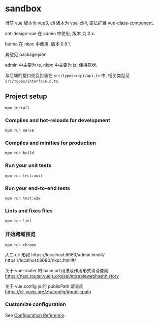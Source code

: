 # sandbox

当前 vue 版本为 vue3, cli 版本为 vue-cli4, 语法扩展 vue-class-component.

ant-design-vue 在 admin 中使用, 版本 为 2.x.

bulma 在 nkpc 中使用, 版本 0.9.1.

其他见 package.json.

admin 中主要为 ts, nkpc 中主要为 js, 保持原状.

与后端的接口交互封装在 `src/typescript/api.ts` 中, 相关类型见 `src/types/interface.d.ts`.

## Project setup
```
npm install
```

### Compiles and hot-reloads for development
```
npm run serve
```

### Compiles and minifies for production
```
npm run build
```

### Run your unit tests
```
npm run test:unit
```

### Run your end-to-end tests
```
npm run test:e2e
```

### Lints and fixes files
```
npm run lint
```

### 开始跨域预览
```
npm run chrome
```
入口 url 形如 https://localhost:8080/admin.html#/ https://localhost:8080/nkpc.html#/

关于 vue-router 的 base url 用法及作用形式请请查阅 https://next.router.vuejs.org/api/#createwebhashhistory

关于 vue.config.js 的 publicPath 请查阅 https://cli.vuejs.org/zh/config/#publicpath

### Customize configuration
See [Configuration Reference](https://cli.vuejs.org/config/).
